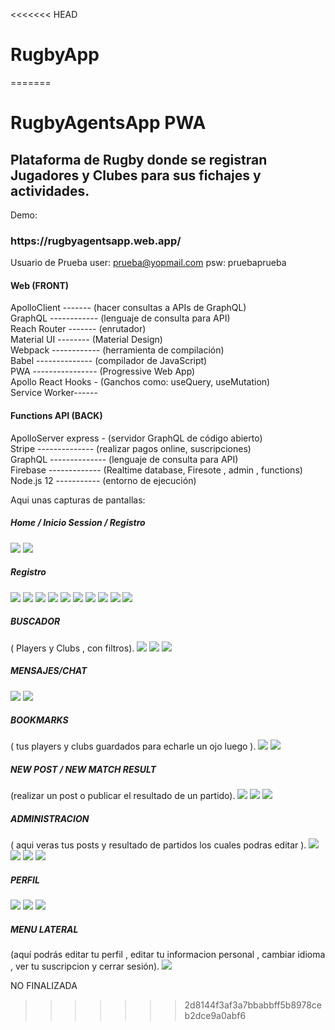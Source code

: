 <<<<<<< HEAD
# RugbyApp
=======
# RugbyAgentsApp PWA


<h2> Plataforma de Rugby donde se registran Jugadores y Clubes para sus fichajes y actividades.</h2>


Demo:
<h3> https://rugbyagentsapp.web.app/ </h3>

Usuario de Prueba
user: prueba@yopmail.com
 psw: pruebaprueba

<h4> Web (FRONT)</h4>

ApolloClient ------- (hacer consultas a APIs de GraphQL)</br>
GraphQL ------------ (lenguaje de consulta para API)</br>
Reach Router ------- (enrutador)</br>
Material UI -------- (Material Design)</br>
Webpack ------------ (herramienta de compilación)</br>
Babel -------------- (compilador de JavaScript)</br>
PWA ---------------- (Progressive Web App)</br>
Apollo React Hooks - (Ganchos como: useQuery, useMutation)</br>
Service Worker------ </br>

 
<h4> Functions API (BACK)</h4>

ApolloServer express - (servidor GraphQL de código abierto)</br>
Stripe --------------  (realizar pagos online, suscripciones)</br>
GraphQL -------------- (lenguaje de consulta para API)</br>
Firebase ------------- (Realtime database, Firesote , admin , functions)</br>
Node.js 12 ----------- (entorno de ejecución)</br>

Aqui unas capturas de pantallas: 

<h5>Home / Inicio Session / Registro</h5>

<img src="https://rugbyagents.s3.eu-west-3.amazonaws.com/utils/01-inicio.png">
<img src="https://rugbyagents.s3.eu-west-3.amazonaws.com/utils/02-login.png">

<h5>Registro</h5>

<img src="https://rugbyagents.s3.eu-west-3.amazonaws.com/utils/03-registro.png">
<img src="https://rugbyagents.s3.eu-west-3.amazonaws.com/utils/04-registro.png">
<img src="https://rugbyagents.s3.eu-west-3.amazonaws.com/utils/05-registro.png">
<img src="https://rugbyagents.s3.eu-west-3.amazonaws.com/utils/06-registro.png">
<img src="https://rugbyagents.s3.eu-west-3.amazonaws.com/utils/07-registro.png">
<img src="https://rugbyagents.s3.eu-west-3.amazonaws.com/utils/08-registro.png">
<img src="https://rugbyagents.s3.eu-west-3.amazonaws.com/utils/09-registro.png">
<img src="https://rugbyagents.s3.eu-west-3.amazonaws.com/utils/10-registro.png">
<img src="https://rugbyagents.s3.eu-west-3.amazonaws.com/utils/11-registro.png">
<img src="https://rugbyagents.s3.eu-west-3.amazonaws.com/utils/12-registro.png">

<h5>BUSCADOR</h5> ( Players y Clubs , con filtros).

<img src="https://rugbyagents.s3.eu-west-3.amazonaws.com/utils/13-busqueda.png">
<img src="https://rugbyagents.s3.eu-west-3.amazonaws.com/utils/14-busqueda.png">
<img src="https://rugbyagents.s3.eu-west-3.amazonaws.com/utils/15-busqueda.png">

<h5>MENSAJES/CHAT</h5>

<img src="https://rugbyagents.s3.eu-west-3.amazonaws.com/utils/16-mensajes.png">
<img src="https://rugbyagents.s3.eu-west-3.amazonaws.com/utils/17-mensajes.png">

<h5>BOOKMARKS</h5>  ( tus players y clubs guardados para echarle un ojo luego ).

<img src="https://rugbyagents.s3.eu-west-3.amazonaws.com/utils/18-bookmarks.png">
<img src="https://rugbyagents.s3.eu-west-3.amazonaws.com/utils/19-bookmarks.png">

<h5>NEW POST / NEW MATCH RESULT </h5>  (realizar un post o publicar el resultado de un partido).

<img src="https://rugbyagents.s3.eu-west-3.amazonaws.com/utils/20-new+post+match+result.png">
<img src="https://rugbyagents.s3.eu-west-3.amazonaws.com/utils/21-newpost.png">
<img src="https://rugbyagents.s3.eu-west-3.amazonaws.com/utils/23-new+match+result.png">

<h5>ADMINISTRACION</h5>  ( aqui veras tus posts y resultado de partidos los cuales podras editar ).

<img src="https://rugbyagents.s3.eu-west-3.amazonaws.com/utils/22-admin+post.png"> 
<img src="https://rugbyagents.s3.eu-west-3.amazonaws.com/utils/22-post.png">
<img src="https://rugbyagents.s3.eu-west-3.amazonaws.com/utils/24-admin+match+result.png">
<img src="https://rugbyagents.s3.eu-west-3.amazonaws.com/utils/25-match+result.png">

<h5>PERFIL</h5>
<img src="https://rugbyagents.s3.eu-west-3.amazonaws.com/utils/26-profile.png">
<img src="https://rugbyagents.s3.eu-west-3.amazonaws.com/utils/27-profile.png">
<img src="https://rugbyagents.s3.eu-west-3.amazonaws.com/utils/28-profile.png">

<h5>MENU LATERAL</h5> (aquí podrás editar tu perfil , editar tu informacion personal , cambiar idioma , ver tu suscripcion y cerrar sesión).

<img src="https://rugbyagents.s3.eu-west-3.amazonaws.com/utils/29-menu+lateral.png">


NO FINALIZADA

>>>>>>> 2d8144f3af3a7bbabbff5b8978ceb2dce9a0abf6
